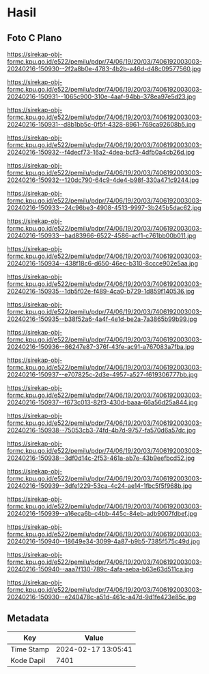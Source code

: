 # Hasil

## Foto C Plano

https://sirekap-obj-formc.kpu.go.id/e522/pemilu/pdpr/74/06/19/20/03/7406192003003-20240216-150930--2f2a8b0e-4783-4b2b-a46d-d48c09577560.jpg

https://sirekap-obj-formc.kpu.go.id/e522/pemilu/pdpr/74/06/19/20/03/7406192003003-20240216-150931--1065c900-310e-4aaf-94bb-378ea97e5d23.jpg

https://sirekap-obj-formc.kpu.go.id/e522/pemilu/pdpr/74/06/19/20/03/7406192003003-20240216-150931--d8b1bb5c-0f5f-4328-8961-769ca92608b5.jpg

https://sirekap-obj-formc.kpu.go.id/e522/pemilu/pdpr/74/06/19/20/03/7406192003003-20240216-150932--f4decf73-16a2-4dea-bcf3-4dfb0a4cb26d.jpg

https://sirekap-obj-formc.kpu.go.id/e522/pemilu/pdpr/74/06/19/20/03/7406192003003-20240216-150932--120dc790-64c9-4de4-b98f-330a471c9244.jpg

https://sirekap-obj-formc.kpu.go.id/e522/pemilu/pdpr/74/06/19/20/03/7406192003003-20240216-150933--24c96be3-4908-4513-9997-3b245b5dac62.jpg

https://sirekap-obj-formc.kpu.go.id/e522/pemilu/pdpr/74/06/19/20/03/7406192003003-20240216-150933--bad83966-6522-4586-acf1-c761bb00b011.jpg

https://sirekap-obj-formc.kpu.go.id/e522/pemilu/pdpr/74/06/19/20/03/7406192003003-20240216-150934--438f18c6-d650-46ec-b310-8ccce902e5aa.jpg

https://sirekap-obj-formc.kpu.go.id/e522/pemilu/pdpr/74/06/19/20/03/7406192003003-20240216-150935--1db5f02e-f489-4ca0-b729-1d859f140536.jpg

https://sirekap-obj-formc.kpu.go.id/e522/pemilu/pdpr/74/06/19/20/03/7406192003003-20240216-150935--b38f52a6-4a4f-4e1d-be2a-7a3865b99b99.jpg

https://sirekap-obj-formc.kpu.go.id/e522/pemilu/pdpr/74/06/19/20/03/7406192003003-20240216-150936--86247e87-376f-43fe-ac91-a767083a7fba.jpg

https://sirekap-obj-formc.kpu.go.id/e522/pemilu/pdpr/74/06/19/20/03/7406192003003-20240216-150937--e707825c-2d3e-4957-a527-f619306777bb.jpg

https://sirekap-obj-formc.kpu.go.id/e522/pemilu/pdpr/74/06/19/20/03/7406192003003-20240216-150937--f673c013-82f3-430d-baaa-66a56d25a844.jpg

https://sirekap-obj-formc.kpu.go.id/e522/pemilu/pdpr/74/06/19/20/03/7406192003003-20240216-150938--75053cb3-74fd-4b7d-9757-fa570d6a57dc.jpg

https://sirekap-obj-formc.kpu.go.id/e522/pemilu/pdpr/74/06/19/20/03/7406192003003-20240216-150938--3df0d14c-2f53-461a-ab7e-43b9eefbcd52.jpg

https://sirekap-obj-formc.kpu.go.id/e522/pemilu/pdpr/74/06/19/20/03/7406192003003-20240216-150939--3dfe1229-53ca-4c24-ae14-1fbc5f5f968b.jpg

https://sirekap-obj-formc.kpu.go.id/e522/pemilu/pdpr/74/06/19/20/03/7406192003003-20240216-150939--a16eca6b-c4bb-445c-84eb-adb9007fdbef.jpg

https://sirekap-obj-formc.kpu.go.id/e522/pemilu/pdpr/74/06/19/20/03/7406192003003-20240216-150940--18649e34-3099-4a87-b9b5-7385f575c49d.jpg

https://sirekap-obj-formc.kpu.go.id/e522/pemilu/pdpr/74/06/19/20/03/7406192003003-20240216-150940--aaa7f130-789c-4afa-aeba-b63e63d511ca.jpg

https://sirekap-obj-formc.kpu.go.id/e522/pemilu/pdpr/74/06/19/20/03/7406192003003-20240216-150930--e240478c-a51d-461c-a47d-9d1fe423e85c.jpg


## Metadata

| Key        | Value               |
| ---------- | ------------------- |
| Time Stamp | 2024-02-17 13:05:41 |
| Kode Dapil | 7401                |



